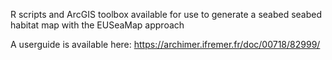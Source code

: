 R scripts and ArcGIS toolbox available for use to generate a seabed seabed habitat map with the EUSeaMap approach

A userguide is available here: https://archimer.ifremer.fr/doc/00718/82999/
